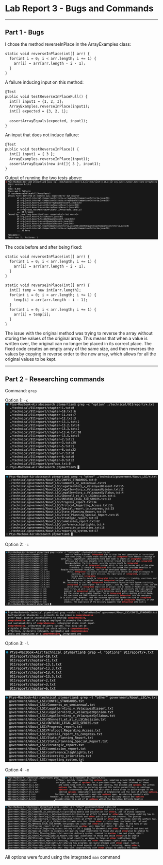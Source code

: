 # Lab Report 3 - Bugs and Commands
---
## Part 1 - Bugs
I chose the method reverseInPlace in the ArrayExamples class: 
```
static void reverseInPlace(int[] arr) {
  for(int i = 0; i < arr.length; i += 1) {
    arr[i] = arr[arr.length - i - 1];
  }
}
```

A failure inducing input on this method:
```
@Test
public void testReverseInPlaceFull() {
  int[] input1 = {1, 2, 3};
  ArrayExamples.reverseInPlace(input1);
  int[] expected = {3, 2, 1};

  assertArrayEquals(expected, input1);
}
```

An input that does not induce failure:
```
@Test 
public void testReverseInPlace() {
  int[] input1 = { 3 };
  ArrayExamples.reverseInPlace(input1);
  assertArrayEquals(new int[]{ 3 }, input1);
}
```

Output of running the two tests above:
![Tests Output](test_outputs.png)

The code before and after being fixed:
```
static void reverseInPlace(int[] arr) {
  for(int i = 0; i < arr.length; i += 1) {
    arr[i] = arr[arr.length - i - 1];
  }
}
```
```
static void reverseInPlace(int[] arr) {
  int[] temp = new int[arr.length];
  for(int i = 0; i < arr.length; i += 1) {
    temp[i] = arr[arr.length - i - 1];
  }
  for(int i = 0; i < arr.length; i += 1) {
    arr[i] = temp[i];
  }
}
```

The issue with the original method was trying to reverse the array without storing the values of the original array. This means that when a value is written over, the original can no longer be placed in its correct place. The fixed code creates an empty array of the same size, and then reverses the values by copying in reverse order to the new array, which allows for all the original values to be kept.

---
## Part 2 - Researching commands
Command: `grep`

Option 1: `-c`
![Count example 1](grep-c1.png)

![Count example 2](grep-c2.png)

Option 2: `-i`

![Case insensitive example 1](grep-i1.png)

![Case insensitive example 2](grep-i2.png)

Option 3: `-l`

![File names example 1](grep-l1.png)

![File names example 2](grep-l2.png)

Option 4: `-m`

![Stop early example 1](grep-m1.png)

![Stop early example 2](grep-m2.png)


All options were found using the integrated `man` command
